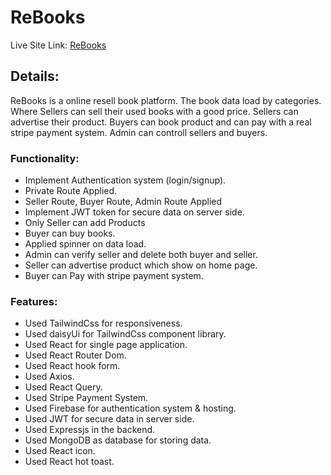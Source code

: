 # ReBooks

Live Site Link: [ReBooks](https://rebooks-f1684.web.app/)

## Details:

ReBooks is a online resell book platform. The book data load by categories. Where Sellers can sell their used books with a good price. Sellers can advertise their product. Buyers can book product and can pay with a real stripe payment system. Admin can controll sellers and buyers.

### Functionality: 

- Implement Authentication system (login/signup).
- Private Route Applied.
- Seller Route, Buyer Route, Admin Route Applied
- Implement JWT token for secure data on server side.
- Only Seller can add Products
- Buyer can buy books.
- Applied spinner on data load.
- Admin can verify seller and delete both buyer and seller.
- Seller can advertise product which show on home page.
- Buyer can Pay with stripe payment system.

### Features:

- Used TailwindCss for responsiveness.
- Used daisyUi for TailwindCss component library.
- Used React for single page application.
- Used React Router Dom.
- Used React hook form.
- Used Axios.
- Used React Query.
- Used Stripe Payment System.
- Used Firebase for authentication system & hosting.
- Used JWT for secure data in server side.
- Used Expressjs in the backend.
- Used MongoDB as database for storing data.
- Used React icon.
- Used React hot toast.



